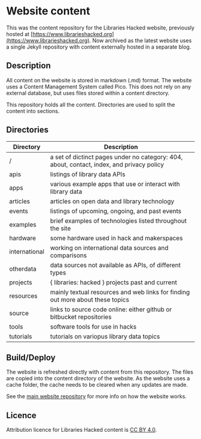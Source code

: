 # Website content

This was the content repository for the Libraries Hacked website, previously hosted at [https://www.librarieshacked.org](https://www.librarieshacked.org). Now archived as the latest website uses a single Jekyll repository with content externally hosted in a separate blog.

## Description

All content on the website is stored in markdown (.md) format. The website uses a Content Management System called Pico. This does not rely on any external database, but uses files stored within a content directory.

This repository holds all the content. Directories are used to split the content into sections.

## Directories

| Directory | Description |
| --------- | ----------- |
| / | a set of dictinct pages under no category: 404, about, contact, index, and privacy policy |
| apis | listings of library data APIs |
| apps | various example apps that use or interact with library data |
| articles | articles on open data and library technology |
| events | listings of upcoming, ongoing, and past events |
| examples | brief examples of technologies listed throughout the site |
| hardware | some hardware used in hack and makerspaces |
| international | working on international data sources and comparisons |
| otherdata | data sources not available as APIs, of different types |
| projects | { libraries: hacked } projects past and current  |
| resources | mainly textual resources and web links for finding out more about these topics |
| source | links to source code online: either github or bitbucket repositories |
| tools | software tools for use in hacks |
| tutorials | tutorials on variopus library data topics |

## Build/Deploy

The website is refreshed directly with content from this repository. The files are copied into the content directory of the website. As the website uses a cache folder, the cache needs to be cleared when any updates are made.

See the [main website repository](https://github.com/librarieshacked/libraries-hacked-website) for more info on how the website works.

## Licence

Attribution licence for Libraries Hacked content is [CC BY 4.0](https://creativecommons.org/licenses/by/4.0/).
